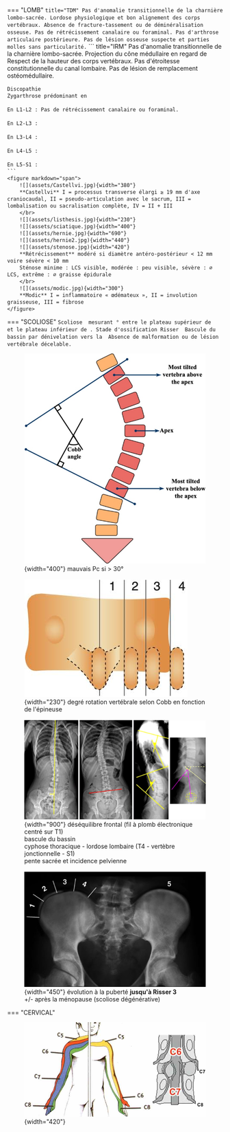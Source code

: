 === "LOMB"
    ``` title="TDM"
    Pas d'anomalie transitionnelle de la charnière lombo-sacrée.
    Lordose physiologique et bon alignement des corps vertébraux.
    Absence de fracture-tassement ou de déminéralisation osseuse.
    Pas de rétrécissement canalaire ou foraminal.
    Pas d'arthrose articulaire postérieure.
    Pas de lésion osseuse suspecte et parties molles sans particularité.
    ```
    ``` title="IRM"
    Pas d'anomalie transitionnelle de la charnière lombo-sacrée.
    Projection du cône médullaire en regard de 
    Respect de la hauteur des corps vertébraux.
    Pas d'étroitesse constitutionnelle du canal lombaire.
    Pas de lésion de remplacement ostéomédullaire.

    Discopathie
    Zygarthrose prédominant en

    En L1-L2 : Pas de rétrécissement canalaire ou foraminal.

    En L2-L3 : 

    En L3-L4 : 

    En L4-L5 : 
    
    En L5-S1 : 
    ```
    <figure markdown="span">
        ![](assets/Castellvi.jpg){width="380"}
        **Castellvi** I = processus transverse élargi ≥ 19 mm d'axe craniocaudal, II = pseudo-articulation avec le sacrum, III = lombalisation ou sacralisation complète, IV = II + III  
        </br>
        ![](assets/listhesis.jpg){width="230"}  
        ![](assets/sciatique.jpg){width="400"}
        ![](assets/hernie.jpg){width="690"}
        ![](assets/hernie2.jpg){width="440"}  
        ![](assets/stenose.jpg){width="420"}
        **Rétrécissement** modéré si diamètre antéro-postérieur < 12 mm voire sévère < 10 mm  
        Sténose minime : LCS visible, modérée : peu visible, sévère : ∅ LCS, extrême : ∅ graisse épidurale  
        </br>
        ![](assets/modic.jpg){width="300"}
        **Modic** I = inflammatoire « œdémateux », II = involution graisseuse, III = fibrose
    </figure>

=== "SCOLIOSE"
    ```
    Scoliose  mesurant ° entre le plateau supérieur de  et le plateau inférieur de .
    Stade d'ossification Risser 
    Bascule du bassin par dénivelation vers la 
    Absence de malformation ou de lésion vertébrale décelable.
    ```
    <figure markdown="span">
        ![](assets/Cobb.jpg){width="400"}
        mauvais Pc si > 30°  
        </br>
        ![](assets/rotation.jpg){width="230"}
        degré rotation vertébrale selon Cobb en fonction de l'épineuse  
        </br>
        ![](assets/scoliose.jpg){width="900"}
        déséquilibre frontal (fil à plomb électronique centré sur T1)  
        bascule du bassin  
        cyphose thoracique - lordose lombaire (T4 - vertèbre jonctionnelle - S1)  
        pente sacrée et incidence pelvienne  
        </br>
        ![](assets/Risser.jpg){width="450"}
        évolution à la puberté **jusqu'à Risser 3**  
        +/- après la ménopause (scoliose dégénérative)
    </figure>

=== "CERVICAL"
    <figure markdown="span">
        ![](assets/NCB.jpg){width="420"}
    </figure>